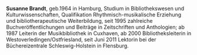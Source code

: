 **Susanne Brandt**, geb.1964 in Hamburg, Studium in Bibliothekswesen und Kulturwissenschaften, Qualifikation Rhythmisch-musikalische Erziehung und bibliotherapeutische Weiterbildung, seit 1995 zahlreiche Buchveröffentlichungen und Beiträge in Zeitschriften und Anthologien; ab 1987 Leiterin der Musikbibliothek in Cuxhaven, ab 2000 Bibliotheksleiterin in Westoverledingen/Ostfriesland, seit Juni 2011 Lektorin bei der Büchereizentrale Schleswig-Holstein in Flensburg.